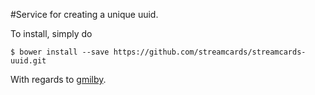 #Service for creating a unique uuid.

To install, simply do

    $ bower install --save https://github.com/streamcards/streamcards-uuid.git

With regards to [gmilby](https://gist.github.com/gmilby/6611969).
